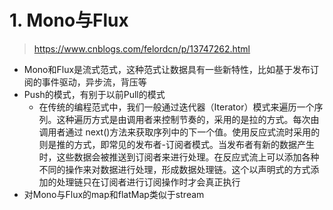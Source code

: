 # 1. Mono与Flux
> https://www.cnblogs.com/felordcn/p/13747262.html
- Mono和Flux是流式范式，这种范式让数据具有一些新特性，比如基于发布订阅的事件驱动，异步流，背压等
- Push的模式，有别于以前Pull的模式
  - 在传统的编程范式中，我们一般通过迭代器（Iterator）模式来遍历一个序列。这种遍历方式是由调用者来控制节奏的，采用的是拉的方式。每次由调用者通过 next()方法来获取序列中的下一个值。使用反应式流时采用的则是推的方式，即常见的发布者-订阅者模式。当发布者有新的数据产生时，这些数据会被推送到订阅者来进行处理。在反应式流上可以添加各种不同的操作来对数据进行处理，形成数据处理链。这个以声明式的方式添加的处理链只在订阅者进行订阅操作时才会真正执行
- 对Mono与Flux的map和flatMap类似于stream
